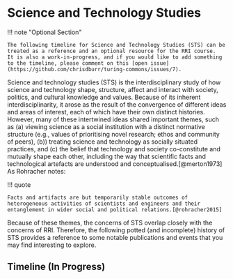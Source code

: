 # Science and Technology Studies

!!! note "Optional Section"

    The following timeline for Science and Technology Studies (STS) can be treated as a reference and an optional resource for the RRI course.
    It is also a work-in-progress, and if you would like to add something to the timeline, please comment on this [open issue](https://github.com/chrisdburr/turing-commons/issues/7).

Science and technology studies (STS) is the interdisciplinary study of how science and technology shape, structure, affect and interact with society, politics, and cultural knowledge and values.
Because of its inherent interdisciplinarity, it arose as the result of the convergence of different ideas and areas of interest, each of which have their own distinct histories.
However, many of these intertwined ideas shared important themes, such as (a) viewing science as a social institution with a distinct normative structure (e.g., values of prioritising novel research; ethos and community of peers), (b)) treating science and technology as socially situated practices, and (c) the belief that technology and society co-constitute and mutually shape each other, including the way that scientific facts and technological artefacts are understood and conceptualised.[@merton1973]
As Rohracher notes:

!!! quote

    Facts and artifacts are but temporarily stable outcomes of heterogeneous activities of scientists and engineers and their entanglement in wider social and political relations.[@rohracher2015]

Because of these themes, the concerns of STS overlap closely with the concerns of RRI.
Therefore, the following potted (and incomplete) history of STS provides a reference to some notable publications and events that you may find interesting to explore.

## Timeline (In Progress)
<!-- 
````{panels}
:container: timeline
:column: col-6 p-0
:card:

---
:column: +entry left

**1960s: Influential Precursors to STS**
^^^

**[1962] Thomas Kuhn publishes, 'The Structure of Scientific Revolutions'** 

This book challenged the idea of technological determinism by suggesting that science does not progress as a accumulation of accepted facts and theories {cite}`kuhn1996`. Rather, Kuhn proposes, it follows an episodic model in which periods of ''normal science'' are punctuated by revolutions in thought, due to a crisis with the dominant paradigm's ability to account for anomalies.

**[mid 1960s] Women's studies grows as an academic field**

The 1960s saw the accreditation of specific courses in the U.S., which begin to examine how social and cultural constructs of gender, and structural forms of oppression intersect with other key theoretical terms in the behavioural and social sciences.

**[1968] Garrett Hardin publishes an essay in *Science* that popularises the phrase ''tragedy of the commons''**

Hardin's focus was on economic science and the problem of overpopulation on finite and dwindling environmental resources.

---
:column: +right
![](../../images/icons/revolutions.png)
---
:column: +left
![](../../images/icons/laboratory.png)
---
:column: +entry right

**1970s: STS Emerges**
^^^

**(1972) First STS Program**

[Elting E. Morison](https://en.wikipedia.org/wiki/Elting_E._Morison)—a historian of technology—takes up the Killian Chair of the Humanities at MIT and helps develop the first STS program.

**(1975) Creation of the Society for Social Studies of Science**

Known as '4S', the [Society for Social Studies of Science](https://www.4sonline.org/what-is-4s/) is an international, nonprofit association whose mission is to foster "interdisciplinary and engaged scholarship in social studies of science, technology, and medicine".  

**(1979) Bruno Latour and Steve Woolgar publish the first edition of their study, 'Laboratory Life'** 
  
This book was based on field work that took an anthropological approach to scientific practice and the laboratory culture, in order to develop an argument that scientific practice was localised and that specific centres (e.g., laboratories) were the locus of knowledge production, but rooted in their respective social and political cultures {cite}`latour1986`.


---
:column: +entry left

**1980s: The Social Construction of Technology**
^^^

**(1980) Langdon Winner publishes, 'Do Artifacts Have Politics?'**

Many of our current examples about the value-laden nature of design choices owe a debt to this article. In it, Winner uses a now famous case of the design of low overpasses on New York area highways by Robert Moses—New York's master builder of roads, parks, bridges, and other public works from the 1920s to the 1970s. Winner states that the design of these low overpasses had a deliberate social effect: to prevent buses (and, therefore, black people and those on a low income) from easily reaching Jones Beach, which Moses cherished as one of his "widely-acclaimed" jewels.

**(1981) EASST is formed**

The European Association for the Study of Science and Technology is formed to represent academics and researchers in the fields of STS.

**(1984) Trevor Pinch and Wiebe Bijker publish, ‘The social construction of facts and artifacts: or how the sociology of science and the sociology of technology might benefit each other'**
  
The article paved the way for a series of challenges to the belief in an inherent logic of technological development that exists independent of the value-laden design choices of the manufacturers.

**(late 1980s) Actor-Network Theory is developed at the Centre de Sociologie de l’Innovation, a small research center at the École des Mines de Paris**
  
Actor-network theory (ANT) is a constructivist theory, which challenges the use of distinct social and technological facts to build explanations of observable phenomena. Rather, ANT claims that the ''sociotechnical'' is an assemblage (or, network) of human and non-human entities, and that our sociotechnical reality is constructed from within this network, rather than as impartial observers viewing it from above.

---
:column: +right
![](../../images/icons/networking.png)
---
:column: +left
![](../../images/icons/power.png)
---
:column: +entry right

**1990s: Engaging Power and Feminist STS**
^^^

**(1991) Donna Harraway publishes ‘Situated knowledges: the science question in feminism and the privilege of partial perspective' and Judy Wajcman publishes 'Feminism Confronts Technology'**

Both works contribute to feminist standpoint theory by highlighting how attempts *to know* are socially situated, and that male dominated scientific practices and institutions often fail to reflect the distinct, lived experiences of women. However, their focus on oppressive practices can also expose how discriminatory forms of power affect other marginalised groups.

**(1991) Sandra Harding publishes 'Whose Science? Whose Knowledge? Thinking From Women's Lives.'**

Summarised in the phrase, ''science is politics by other means'', this book also shows how science and technologically-enabled capitalism exclude and oppress women, while also being complicit in the production and perpetuation of other marginalisations.

**(1999) Ian Hacking publishes the 'Social Construction of What?''**

In this book, {cite:t}`hacking1999` provides a plausible account of why the debates regarding the social construction of science and technology have become so heated. In short, if one can argue that something is socially constructed then it follows that its existence is not inevitable and could be changed. For those who are critical of the oppressive and marginalising effects of science and technology, this is an important stepping stone. Described by one reviewer as a ''peacekeeping mission'' of sorts {cite}`larvor2000`, Hacking's book tries to take some of the heat out of these debates by clarifying what is actually up for debate, and where there can be space, for example, ''in the case of our most serious psychopathologies, for both the constructionist and the biologist.'' {cite:t}`hacking1999`

**(1999) Geoffrey C. Bowker and Susan Leigh Star publish 'Sorting Things Out: Classification and Its Consequences'**

A remarkable piece of interdisciplinary scholarship and a landmark in the area of 'infrastructure studies'. Using in-depth examples, this book shows how pervasive classification is in our everyday lives and the consequences that our design choices can have for biological, cognitive, behaviour, and social events. The topics in this book are still of the upmost importance today as the world continues to discuss and debate what standards should govern AI technologies. {cite}`bowker1999`
---
:column: +entry left

**2000s: Deliberative Democracy and Public Policy**
^^^

**(2000) The UK's House of Lords Select Committee on Science and Technology publish a report titled 'Science and Society'**
  
This report drew attention to a perceived crisis in public trust towards science and technology (e.g., biotechnology) and scientific expertise. The report dealt with many themes that are still important today, such as public understanding of science, the communication of risk and uncertainty, science and the media, and public engagement in science as a key part of deliberative (or, participatory) democracy.

**(2002) H.M. Collins and Robert Evans explore the notion of 'scientific expertise' as it relates to public decision-making** 

Following earlier calls for the 'democratisation of science' {cite}`feyerabend1978`, Collins' and Evans' article helped shape a growing call for greater public involvement in science, to help (partially) ensure that science and technology keep pace with political decision-making {cite}`collins2002`.

**(2009) Sheila Jasonoff and Sang-Hyun Kim introduce the concept  of ‘‘sociotechnical imaginaries''**

Sociotechnical imaginaries are future-oriented visions of how science and technology could shape society. Through a comparative analysis of the different ways that the sociopolitical institutions of the US and South Korea regulated nuclear power, Jasanoff and Kim emphasised how non-scientific actors can affect the promotion and reception of science and technology policy in society with varying conceptual visions {cite}`jasanoff2009`.

---
:column: +right
![](../../images/icons/discussion.png)
---
:column: +left
![](../../images/icons/racism.png)
---
:column: +entry right

**2010s: The Fraught Relationship Between Race and Science**
^^^

**(2016) Algorithmic Justice League is founded**

Founded by computer scientist Joy Buolamwini, the Algorithmic Justice League is a digital advocacy organization that aims to use "art, research, policy guidance and media advocacy," to raise awareness of the social implications of AI. The documentary [Coded Bias[(https://www.imdb.com/title/tt11394170/)] is one example that showcases their work, and also discusses the racial bias inherent in facial recognition technologies.

**(2018-19) A series of books are published on how data-driven technologies exacerbate racial prejudice and social inequity**

Between 2018 and 2019 three books were published that brought many themes that had been overlooked in earlier STS research to the forefront. 

- Safiya Noble (2018) Algorithms of Oppression {cite}`noble2018`
- Virginia Eubanks (2018) Automating Inequality {cite}`eubanks2018`
- Ruha Benjamin (2019) Race After Technology {cite}`benjamin2019`

While notable in their own right, each book shares a common focus in exposing how increasingly automated technologies have disparate and often discriminatory impacts on marginalised and vulnerable communities, while also perpetuating and exacerbating forms of socioeconomic and racial bias that are embedded in our societies.

---
:column: +entry left

**2020s: A Pandemic and Shifting Power**
^^^

**(2020 onwards) COVID-19 and Sociotechnical inequalities**

(to be written)

**(2021) Google fires AI Ethics researchers**

During their time at Google, Timnit Gebru and Margaret Mitchell had been responsible for the publication of many journal articles and conference proceedings that exposed racial and gender bias in algorithmic bias {cite}`buolamwini2018`, and also attempted to develop methods for making subsequent tools more accountable {cite}`mitchell2019`. However, in 2021, the tech giant fired both of the researchers only a couple of months apart, in a decision that created a huge backlash from both inside and outside of the organisation {cite}`vincent2021`.

---
:column: +right
![](../../images/icons/covid.png)

````

## Have something to add?

Please feel free to use [this GitHub issue](https://github.com/chrisdburr/turing-commons/issues/7) to suggest an addition, or just go ahead and [fork the repository](https://github.com/chrisdburr/turing-commons) and [open a pull request](https://github.com/chrisdburr/turing-commons/blob/master/CONTRIBUTING.md). -->
